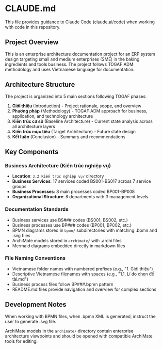 # CLAUDE.md

This file provides guidance to Claude Code (claude.ai/code) when working with code in this repository.

## Project Overview

This is an enterprise architecture documentation project for an ERP system design targeting small and medium enterprises (SME) in the baking ingredients and tools business. The project follows TOGAF ADM methodology and uses Vietnamese language for documentation.

## Architecture Structure

The project is organized into 5 main sections following TOGAF phases:

1. **Giới thiệu** (Introduction) - Project rationale, scope, and overview
2. **Phương pháp** (Methodology) - TOGAF ADM approach for business, application, and technology architecture
3. **Kiến trúc cơ sở** (Baseline Architecture) - Current state analysis across all architecture layers
4. **Kiến trúc mục tiêu** (Target Architecture) - Future state design
5. **Kết luận** (Conclusion) - Summary and recommendations

## Key Components

### Business Architecture (Kiến trúc nghiệp vụ)

- **Location**: `3.2 Kiến trúc nghiệp vụ/` directory
- **Business Services**: 17 services coded BS001-BS017 across 7 service groups
- **Business Processes**: 8 main processes coded BP001-BP008
- **Organizational Structure**: 8 departments with 3 management levels

### Documentation Standards

- Business services use BS### codes (BS001, BS002, etc.)
- Business processes use BP### codes (BP001, BP002, etc.)
- BPMN diagrams stored in `bpmn/` subdirectories with matching .bpmn and .svg files
- ArchiMate models stored in `archimate/` with .archi files
- Mermaid diagrams embedded directly in markdown files

### File Naming Conventions

- Vietnamese folder names with numbered prefixes (e.g., "1. Giới thiệu")
- Descriptive Vietnamese filenames with spaces (e.g., "1.1. Lí do chọn đề tài.md")
- Business process files follow BP###.bpmn pattern
- README.md files provide navigation and overview for complex sections

## Development Notes

When working with BPMN files, when .bpmn XML is generated, instruct the user to generate .svg file.

ArchiMate models in the `archimate/` directory contain enterprise architecture viewpoints and should be opened with compatible ArchiMate tools for editing.
